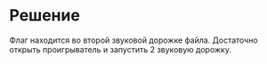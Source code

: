 # Решение

Флаг находится во второй звуковой дорожке файла.
Достаточно открыть проигрыватель и запустить 2 звуковую дорожку.